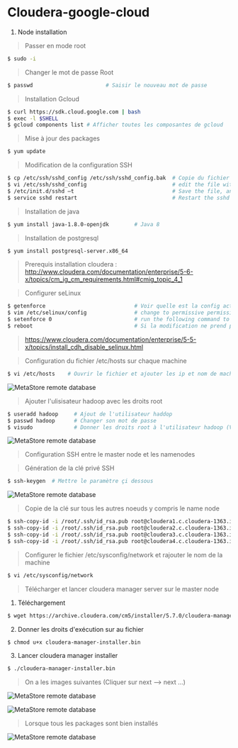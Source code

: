 # Cloudera-google-cloud

1. Node installation

> Passer en mode root

```sh
$ sudo -i
```

> Changer le mot de passe Root 

```sh 
$ passwd                       # Saisir le nouveau mot de passe 
```

> Installation Gcloud

```sh 
$ curl https://sdk.cloud.google.com | bash
$ exec -l $SHELL
$ gcloud components list # Afficher toutes les composantes de gcloud
```

> Mise à jour des packages 

```sh 
$ yum update
```

> Modification de la configuration SSH 

```sh
$ cp /etc/ssh/sshd_config /etc/ssh/sshd_config.bak  # Copie du fichier sshd_config vers sshd_config.bak 
$ vi /etc/ssh/sshd_config                           # edit the file with this setting (PermitRootLogin yes PasswordAuthentication yes)
$ /etc/init.d/sshd –t                               # Save the file, and run this command 
$ service sshd restart                              # Restart the sshd service
```

> Installation de java 

```sh
$ yum install java-1.8.0-openjdk        # Java 8
```

> Installation de postgresql 

```sh
$ yum install postgresql-server.x86_64
```

> Prerequis installation cloudera : http://www.cloudera.com/documentation/enterprise/5-6-x/topics/cm_ig_cm_requirements.html#cmig_topic_4_1

> Configurer seLinux

```sh
$ getenforce                            # Voir quelle est la config actuelle
$ vim /etc/selinux/config               # change to permissive permissive
$ setenforce 0                          # run the following command to disable SELinux immediately
$ reboot                                # Si la modification ne prend pas immédiatement effet
```

> https://www.cloudera.com/documentation/enterprise/5-5-x/topics/install_cdh_disable_selinux.html

> Configuration du fichier  /etc/hosts sur chaque machine 

```sh
$ vi /etc/hosts    # Ouvrir le fichier et ajouter les ip et nom de machines  
```
![MetaStore remote database](https://github.com/amoussoubaruch/hortonworks---Google-Cloud/blob/master/Img/img1.png)

> Ajouter l'ulisisateur hadoop avec les droits root

```sh
$ useradd hadoop     # Ajout de l'utilisateur haddop
$ passwd hadoop      # Changer son mot de passe
$ visudo             # Donner les droits root à l'utilisateur hadoop (Voir grapphe ci dessous)
```

![MetaStore remote database](https://github.com/amoussoubaruch/hortonworks---Google-Cloud/blob/master/Img/img2.png)

> Configuration SSH entre le master node et les namenodes

> Génération de la clé privé SSH  

```sh
$ ssh-keygen  # Mettre le paramètre çi dessous
```
![MetaStore remote database](https://github.com/amoussoubaruch/hortonworks---Google-Cloud/blob/master/Img/ssh.png)


> Copie de la clé sur tous les autres noeuds y compris le name node 

```sh
$ ssh-copy-id -i /root/.ssh/id_rsa.pub root@cloudera1.c.cloudera-1363.internal    # Name node
$ ssh-copy-id -i /root/.ssh/id_rsa.pub root@cloudera2.c.cloudera-1363.internal     # Copy key to node 1 
$ ssh-copy-id -i /root/.ssh/id_rsa.pub root@cloudera3.c.cloudera-1363.internal    # Copy key to node 2
$ ssh-copy-id -i /root/.ssh/id_rsa.pub root@cloudera4.c.cloudera-1363.internal     # Copy key to node 3
```
> Configurer le fichier  /etc/sysconfig/network et rajouter le nom de la machine

```sh
$ vi /etc/sysconfig/network
```

> Télécharger et lancer cloudera manager server sur le master node

1. Téléchargement 

```sh
$ wget https://archive.cloudera.com/cm5/installer/5.7.0/cloudera-manager-installer.bin
```

2. Donner les droits d'exécution sur au fichier 

```sh
$ chmod u+x cloudera-manager-installer.bin
```

3. Lancer cloudera manager installer

```sh
$ ./cloudera-manager-installer.bin
```

> On a les images suivantes (Cliquer sur next --> next ...)

![MetaStore remote database](https://github.com/amoussoubaruch/hortonworks---Google-Cloud/blob/master/Img/img3.png)

![MetaStore remote database](https://github.com/amoussoubaruch/hortonworks---Google-Cloud/blob/master/Img/img4.png)

> Lorsque tous les packages sont bien installés 

![MetaStore remote database](https://github.com/amoussoubaruch/hortonworks---Google-Cloud/blob/master/Img/img5.png)





